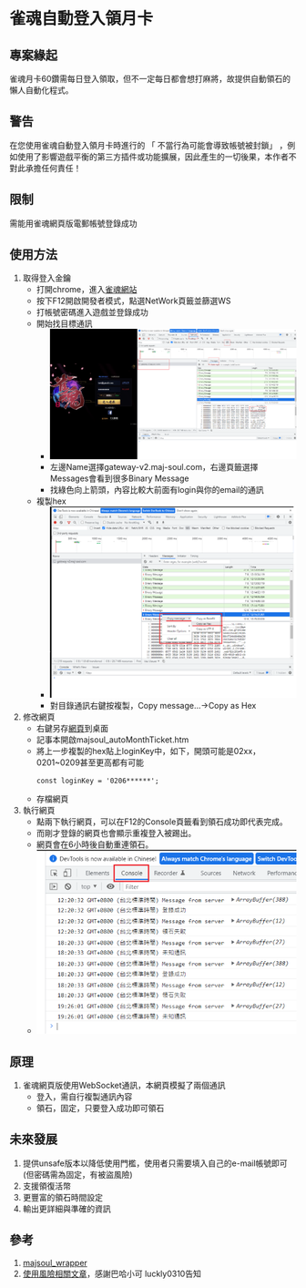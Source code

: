 # 雀魂自動登入領月卡
## 專案緣起
雀魂月卡60鑽需每日登入領取，但不一定每日都會想打麻將，故提供自動領石的懶人自動化程式。

## 警告
在您使用雀魂自動登入領月卡時進行的 「 不當行為可能會導致帳號被封鎖」 ，例如使用了影響遊戲平衡的第三方插件或功能擴展，因此產生的一切後果，本作者不對此承擔任何責任！

## 限制
需能用雀魂網頁版電郵帳號登錄成功
## 使用方法
1. 取得登入金鑰
	- 打開chrome，進入[雀魂網站](https://game.maj-soul.com/1/)
	- 按下F12開啟開發者模式，點選NetWork頁籤並篩選WS
	- 打帳號密碼進入遊戲並登錄成功
	- 開始找目標通訊
		- ![](images/p1.png)
		- 左邊Name選擇gateway-v2.maj-soul.com，右邊頁籤選擇Messages會看到很多Binary Message
		- 找綠色向上箭頭，內容比較大前面有login與你的email的通訊
	- 複製hex
		- ![](images/p2.png)
		- 對目錄通訊右鍵按複製，Copy message...->Copy as Hex
2. 修改網頁
	- 右鍵另存[網頁](https://raw.githubusercontent.com/lag945/majsoul_autoMonthTicket/main/majsoul_autoMonthTicket.htm)到桌面
	- 記事本開啟majsoul_autoMonthTicket.htm
	- 將上一步複製的hex貼上loginKey中，如下，開頭可能是02xx，0201~0209甚至更高都有可能
		```
		const loginKey = '0206******';
		```
	- 存檔網頁
3. 執行網頁
	- 點兩下執行網頁，可以在F12的Console頁籤看到領石成功即代表完成。
	- 而剛才登錄的網頁也會顯示重複登入被踢出。
	- 網頁會在6小時後自動重連領石。
	- ![](images/p3.png)
## 原理
1. 雀魂網頁版使用WebSocket通訊，本網頁模擬了兩個通訊
	- 登入，需自行複製通訊內容
	- 領石，固定，只要登入成功即可領石

## 未來發展
1. 提供unsafe版本以降低使用門檻，使用者只需要填入自己的e-mail帳號即可(但密碼需為固定，有被盜風險)
1. 支援領復活幣
1. 更豐富的領石時間設定
1. 輸出更詳細與準確的資訊

## 參考
1. [majsoul_wrapper](https://github.com/747929791/majsoul_wrapper)
2. [使用風險相關文章](https://forum.gamer.com.tw/C.php?bsn=36476&snA=1245)，感謝巴哈小可 luckly0310告知
